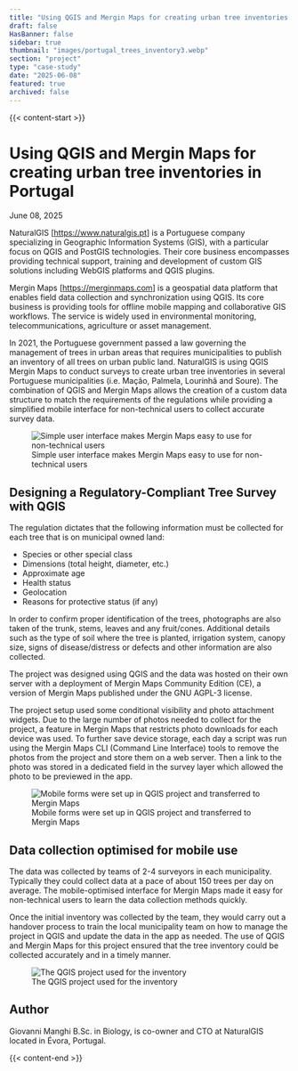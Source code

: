 ```yaml
---
title: "Using QGIS and Mergin Maps for creating urban tree inventories in Portugal"
draft: false
HasBanner: false
sidebar: true
thumbnail: "images/portugal_trees_inventory3.webp"
section: "project"
type: "case-study"
date: "2025-06-08"
featured: true
archived: false
---
```


{{< content-start >}}

# Using QGIS and Mergin Maps for creating urban tree inventories in Portugal

<p class="is-size-6 is-italic has-text-weight-medium">
  <span class="icon">
    <i class="fas fa-calendar-alt"></i>
  </span>
  <span>June 08, 2025</span>
</p>


NaturalGIS \[<https://www.naturalgis.pt>\] is a Portuguese company specializing in Geographic Information Systems (GIS), 
with a particular focus on QGIS and PostGIS technologies. Their core business encompasses 
providing technical support, training and development of custom GIS solutions 
including WebGIS platforms and QGIS plugins.

Mergin Maps \[<https://merginmaps.com>\] is a geospatial data platform that enables field data collection 
and synchronization using QGIS. Its core business is providing tools for 
offline mobile mapping and collaborative GIS workflows. The service is widely used 
in environmental monitoring, telecommunications, agriculture or asset management.

In 2021, the Portuguese government passed a law governing the management of 
trees in urban areas that requires municipalities to publish an inventory of 
all trees on urban public land. NaturalGIS is using QGIS Mergin Maps to 
conduct surveys to create urban tree inventories 
in several Portuguese municipalities (i.e. Mação, Palmela, Lourinhã and Soure). 
The combination of QGIS and Mergin Maps allows the creation of a custom data 
structure to match the requirements of the regulations while providing a 
simplified mobile interface for non-technical users to collect accurate survey data.

<figure>
  <img src="../images/portugal_trees_inventory1.webp" class="align-right" alt="Simple user interface makes Mergin Maps easy to use for non-technical users" />
  <figcaption>Simple user interface makes Mergin Maps easy to use for non-technical users</figcaption>
</figure>

## Designing a Regulatory-Compliant Tree Survey with QGIS 

The regulation dictates that the following information must be collected for each tree that is on municipal owned land:

-   Species or other special class
-   Dimensions (total height, diameter, etc.)
-   Approximate age
-   Health status
-   Geolocation
-   Reasons for protective status (if any)

In order to confirm proper identification of the trees, photographs are also taken 
of the trunk, stems, leaves and any fruit/cones. Additional details such as the type 
of soil where the tree is planted, irrigation system, canopy size, signs of disease/distress 
or defects and other information are also collected.

The project was designed using QGIS and the data was hosted on their own server 
with a deployment of Mergin Maps Community Edition (CE), a version of Mergin Maps 
published under the GNU AGPL-3 license. 

The project setup used some conditional visibility and photo attachment widgets. Due to the large number
of photos needed to collect for the project, a feature in Mergin Maps that restricts photo 
downloads for each device was used. To further save device storage, each day a script was run using the 
Mergin Maps CLI (Command Line Interface) tools to remove the photos from the project and store them on a web server. 
Then a link to the photo was stored in a dedicated field in the survey layer 
which allowed the photo to be previewed in the app.

<figure>
  <img src="../images/portugal_trees_inventory2.webp" class="align-right" alt="Mobile forms were set up in QGIS project and transferred to Mergin Maps" />
  <figcaption>Mobile forms were set up in QGIS project and transferred to Mergin Maps</figcaption>
</figure>

## Data collection optimised for mobile use

The data was collected by teams of 2-4 surveyors in each municipality. 
Typically they could collect data at a pace of about 150 trees per day on average. 
The mobile-optimised interface for Mergin Maps made it easy for non-technical users to 
learn the data collection methods quickly.

Once the initial inventory was collected by the team, they would carry out a handover process 
to train the local municipality team on how to manage the project in QGIS and update the data in the app as needed.
The use of QGIS and Mergin Maps for this project ensured that the tree inventory could be 
collected accurately and in a timely manner.

<figure>
  <img src="../images/portugal_trees_inventory3.webp" class="align-right" alt="The QGIS project used for the inventory" />
  <figcaption>The QGIS project used for the inventory</figcaption>
</figure>

## Author

Giovanni Manghi B.Sc. in Biology, is co-owner and CTO at NaturalGIS located in Évora, Portugal.

{{< content-end >}}
